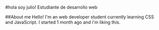#hola soy julio! Estudiante de desarrollo web

##About me
Hello! I'm an web developer student currently learning CSS and JavaScript. I started 1 month ago and i'm liking this.